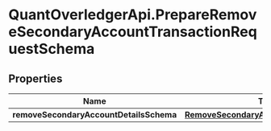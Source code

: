 # QuantOverledgerApi.PrepareRemoveSecondaryAccountTransactionRequestSchema

## Properties

Name | Type | Description | Notes
------------ | ------------- | ------------- | -------------
**removeSecondaryAccountDetailsSchema** | [**RemoveSecondaryAccountDetailsSchema**](RemoveSecondaryAccountDetailsSchema.md) |  | [optional] 


